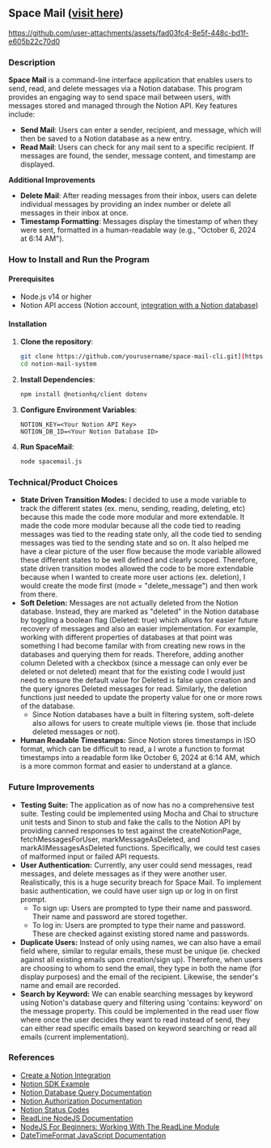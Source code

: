 ## Space Mail ([visit here](https://amyxu-08.notion.site/You-ve-got-mail-1154595328b0808daf45cdf53eb994e7))


https://github.com/user-attachments/assets/fad03fc4-8e5f-448c-bd1f-e605b22c70d0


### Description

**Space Mail** is a command-line interface application that enables users to send, read, and delete messages via a Notion database. This program provides an engaging way to send space mail between users, with messages stored and managed through the Notion API. Key features include:

- **Send Mail**: Users can enter a sender, recipient, and message, which will then be saved to a Notion database as a new entry.
- **Read Mail**: Users can check for any mail sent to a specific recipient. If messages are found, the sender, message content, and timestamp are displayed.

**Additional Improvements**
- **Delete Mail**: After reading messages from their inbox, users can delete individual messages by providing an index number or delete all messages in their inbox at once.
- **Timestamp Formatting**: Messages display the timestamp of when they were sent, formatted in a human-readable way (e.g., "October 6, 2024 at 6:14 AM").

### How to Install and Run the Program

#### Prerequisites

- Node.js v14 or higher
- Notion API access (Notion account, [integration with a Notion database](https://developers.notion.com/docs/create-a-notion-integration#getting-started))

#### Installation

1. **Clone the repository**:
   ```bash
   git clone https://github.com/yourusername/space-mail-cli.git](https://github.com/amyxu-08/notion-mail-system.git
   cd notion-mail-system
2. **Install Dependencies**:
   ```bash
   npm install @notionhq/client dotenv
3. **Configure Environment Variables**:
   ```plaintext
   NOTION_KEY=<Your Notion API Key>
   NOTION_DB_ID=<Your Notion Database ID>
3. **Run SpaceMail**:
   ```bash
   node spacemail.js

### Technical/Product Choices
- **State Driven Transition Modes:** I decided to use a mode variable to track the different states (ex. menu, sending, reading, deleting, etc) because this made the code more modular and more extendable. It made the code more modular because all the code tied to reading messages was tied to the reading state only, all the code tied to sending messages was tied to the sending state and so on. It also helped me have a clear picture of the user flow because the mode variable allowed these different states to be well defined and clearly scoped. Therefore, state driven transition modes allowed the code to be more extendable because when I wanted to create more user actions (ex. deletion), I would create the mode first (mode = "delete_message") and then work from there. 
- **Soft Deletion:** Messages are not actually deleted from the Notion database. Instead, they are marked as "deleted" in the Notion database by toggling a boolean flag (Deleted: true) which allows for easier future recovery of messages and also an easier implementation. For example, working with different properties of databases at that point was something I had become familar with from creating new rows in the databases and querying them for reads. Therefore, adding another column Deleted with a checkbox (since a message can only ever be deleted or not deleted) meant that for the existing code I would just need to ensure the default value for Deleted is false upon creation and the query ignores Deleted messages for read. Similarly, the deletion functions just needed to update the property value for one or more rows of the database.
  - Since Notion databases have a built in filtering system, soft-delete also allows for users to create multiple views (ie. those that include deleted messages or not).
- **Human Readable Timestamps:** Since Notion stores timestamps in ISO format, which can be difficult to read, a I wrote a function to format timestamps into a readable form like October 6, 2024 at 6:14 AM, which is a more common format and easier to understand at a glance.


### Future Improvements
- **Testing Suite:** The application as of now has no a comprehensive test suite. Testing could be implemented using Mocha and Chai to structure unit tests and Sinon to stub and fake the calls to the Notion API by providing canned responses to test against the createNotionPage, fetchMessagesForUser, markMessageAsDeleted, and markAllMessagesAsDeleted functions. Specifically, we could test cases of malformed input or failed API requests.
- **User Authentication:** Currently, any user could send messages, read messages, and delete messages as if they were another user. Realistically, this is a huge security breach for Space Mail. To implement basic authentication, we could have user sign up or log in on first prompt.
   - To sign up: Users are prompted to type their name and password. Their name and password are stored together. 
   - To log in: Users are prompted to type their name and password. These are checked against existing stored name and passwords.
- **Duplicate Users:** Instead of only using names, we can also have a email field where, similar to regular emails, these must be unique (ie. checked against all existing emails upon creation/sign up). Therefore, when users are choosing to whom to send the email, they type in both the name (for display purposes) and the email of the recipient. Likewise, the sender's name and email are recorded.
- **Search by Keyword:** We can enable searching messages by keyword using Notion's database query and filtering using 'contains: keyword' on the message property. This could be implemented in the read user flow where once the user decides they want to read instead of send, they can either read specific emails based on keyword searching or read all emails (current implementation). 

### References
- [Create a Notion Integration](https://developers.notion.com/docs/create-a-notion-integration)
- [Notion SDK Example](https://github.com/makenotion/notion-sdk-js/blob/main/examples/web-form-with-express/server.js)
- [Notion Database Query Documentation](https://developers.notion.com/reference/post-database-query)
- [Notion Authorization Documentation](https://developers.notion.com/docs/authorization)
- [Notion Status Codes](https://developers.notion.com/reference/status-codes)
- [ReadLine NodeJS Documentation](https://nodejs.org/api/readline.html)
- [NodeJS For Beginners: Working With The ReadLine Module](https://www.youtube.com/watch?v=vU6OTnhj3wM)
- [DateTimeFormat JavaScript Documentation](https://developer.mozilla.org/en-US/docs/Web/JavaScript/Reference/Global_Objects/Intl/DateTimeFormat)



